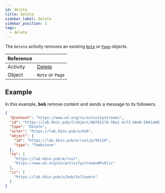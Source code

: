 ```yaml
---
id: delete
title: Delete
sidebar_label: Delete
sidebar_position: 3
tags:
  - delete
---
```


The `Delete` activity removes an existing [`Note`](../objects/note) or [`Page`](../objects/page) objects.

| Reference |                                                                    |
|-----------|--------------------------------------------------------------------|
| Activity  | [Delete](https://www.w3.org/TR/activitypub/#delete-activity-inbox) |
| Object    | `Note` or `Page`                                                   |

## Example

In this example, **bob** remove content and sends a message to its followers.

```json
{
  "@context": "https://www.w3.org/ns/activitystreams",
  "id": "https://lab.kbin.pub/f/object/8076117d-58a1-4c73-b6e8-5041a68255d4",
  "type": "Delete",
  "actor": "https://lab.kbin.pub/u/bob",
  "object": {
    "id": "https://lab.kbin.pub/m/rust/p/95110",
    "type": "Tombstone"
  },
  "to": [
    "https://lab.kbin.pub/m/rust",
    "https://www.w3.org/ns/activitystreams#Public"
  ],
  "cc": [
    "https://lab.kbin.pub/u/bob/followers"
  ]
}
```
